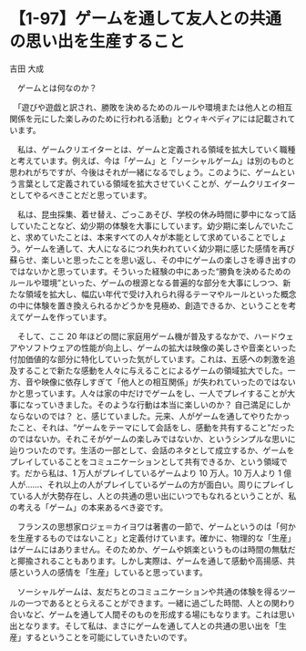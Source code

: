 # 【1-97】ゲームを通して友人との共通の思い出を生産すること

<div class="author">吉田 大成</div>

　ゲームとは何なのか？

　「遊びや遊戯と訳され、勝敗を決めるためのルールや環境または他人との相互関係を元にした楽しみのために行われる活動」とウィキペディアには記載されています。

　私は、ゲームクリエイターとは、ゲームと定義される領域を拡大していく職種と考えています。例えば、今は「ゲーム」と「ソーシャルゲーム」は別のものと思われがちですが、今後はそれが一緒になるでしょう。このように、ゲームという言葉として定義されている領域を拡大させていくことが、ゲームクリエイターとしてやるべきことだと思っています。

　私は、昆虫採集、着せ替え、ごっこあそび、学校の休み時間に夢中になって話していたことなど、幼少期の体験を大事にしています。幼少期に楽しんでいたこと、求めていたことは、本来すべての人々が本能として求めていることでしょう。ゲームを通して、大人になるにつれ失われていく幼少期に感じた感情を再び蘇らせ、楽しいと思ったことを思い返し、その中にゲームの楽しさを導き出すのではないかと思っています。そういった経験の中にあった“勝負を決めるためのルールや環境”といった、ゲームの根源となる普遍的な部分を大事にしつつ、新たな領域を拡大し、幅広い年代で受け入れられ得るテーマやルールといった概念の中に体験を置き換えられるかどうかを見極め、創造できるか、ということを考えてゲームを作っています。

　そして、ここ 20 年ほどの間に家庭用ゲーム機が普及するなかで、ハードウェアやソフトウェアの性能が向上し、ゲームの拡大は映像の美しさや音楽といった付加価値的な部分に特化していった気がしています。これは、五感への刺激を追及することで新たな感動を人々に与えることによるゲームの領域拡大でした。一方、音や映像に依存しすぎて「他人との相互関係」が失われていったのではないかと思っています。人々は家の中だけでゲームをし、一人でプレイすることが大事になっていきました。そのような行動は本当に楽しいのか？ 自己満足にしかならないのでは？ と、感じていました。元来、人がゲームを通してやりたかったこと、それは、“ゲームをテーマにして会話をし、感動を共有すること”だったのではないか。それこそがゲームの楽しみではないか、というシンプルな思いに辿りついたのです。生活の一部として、会話のネタとして成立するか、ゲームをプレイしていることをコミュニケーションとして共有できるか、という領域です。だから私は、1 万人がプレイしているゲームより 10 万人。10 万人より 1 億人が……、それ以上の人がプレイしているゲームの方が面白い。周りにプレイしている人が大勢存在し、人との共通の思い出にいつでもなれるということが、私の考える「ゲーム」の本来あるべき姿です。

　フランスの思想家ロジェ＝カイヨワは著書の一節で、ゲームというのは「何かを生産するものではないこと」と定義付けています。確かに、物理的な「生産」はゲームにはありません。そのためか、ゲームや娯楽というものは時間の無駄だと揶揄されることもあります。しかし実際は、ゲームを通して感動や高揚感、共感という人の感情を「生産」していると思っています。

　ソーシャルゲームは、友だちとのコミュニケーションや共通の体験を得るツールの一つであるととらえることができます。一緒に過ごした時間、人との関わり合いなど、ゲームを通して人間そのものを形成する場にもなります。これは思い出となります。そして私は、まさにゲームを通して人との共通の思い出を「生産」するということを可能にしていきたいのです。
